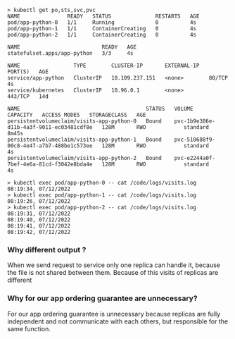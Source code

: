 ```
> kubectl get po,sts,svc,pvc
NAME               READY   STATUS              RESTARTS   AGE
pod/app-python-0   1/1     Running             0          4s
pod/app-python-1   1/1     ContainerCreating   0          4s
pod/app-python-2   1/1     ContainerCreating   0          4s

NAME                          READY   AGE
statefulset.apps/app-python   3/3     4s

NAME                 TYPE        CLUSTER-IP       EXTERNAL-IP   PORT(S)   AGE
service/app-python   ClusterIP   10.109.237.151   <none>        80/TCP    4s
service/kubernetes   ClusterIP   10.96.0.1        <none>        443/TCP   14d

NAME                                        STATUS   VOLUME                                     CAPACITY   ACCESS MODES   STORAGECLASS   AGE
persistentvolumeclaim/visits-app-python-0   Bound    pvc-1b9e386e-d11b-4a3f-9011-ec03481cdf8e   128M       RWO            standard       8m45s
persistentvolumeclaim/visits-app-python-1   Bound    pvc-510688f9-00c8-4e47-a7b7-488be1c573ee   128M       RWO            standard       4s
persistentvolumeclaim/visits-app-python-2   Bound    pvc-e2244a0f-7bef-4e6a-81cd-f3042e8bda4e   128M       RWO            standard       4s
```

```
> kubectl exec pod/app-python-0 -- cat /code/logs/visits.log
08:19:34, 07/12/2022
> kubectl exec pod/app-python-1 -- cat /code/logs/visits.log
08:19:26, 07/12/2022
> kubectl exec pod/app-python-2 -- cat /code/logs/visits.log
08:19:31, 07/12/2022
08:19:40, 07/12/2022
08:19:41, 07/12/2022
08:19:42, 07/12/2022
```

### Why different output ?

When we send request to service only one replica can handle it, because the file is not shared between them. Because of this visits of replicas are different

### Why for our app ordering guarantee are unnecessary?

For our app ordering guarantee is unnecessary because replicas are fully independent and not communicate with each others, but responsible for the same function.